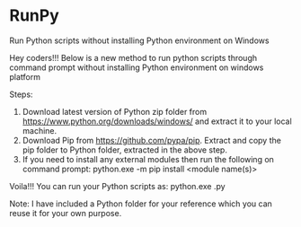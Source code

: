 
# RunPy
Run Python scripts without installing Python environment on Windows

Hey coders!!! Below is a new method to run python scripts through command prompt without installing Python environment on windows platform

Steps:

1. Download latest version of Python zip folder from https://www.python.org/downloads/windows/ and extract it to your local machine.
2. Download Pip from https://github.com/pypa/pip. Extract and copy the pip folder to Python folder, extracted in the above step.
3. If you need to install any external modules then run the following on command prompt:
    python.exe -m pip install <module name(s)>

Voila!!! You can run your Python scripts as:
python.exe <yourscriptname>.py

Note:
I have included a Python folder for your reference which you can reuse it for your own purpose.
        
